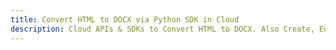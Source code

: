 ---title: Convert HTML to DOCX via Python SDK in Clouddescription: Cloud APIs & SDKs to Convert HTML to DOCX. Also Create, Edit & Render Microsoft Word & OpenOffice documents in the Cloud.---
